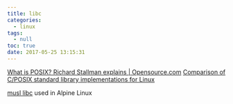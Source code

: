 ```yaml
---
title: libc
categories:
  - linux
tags:
  - null
toc: true
date: 2017-05-25 13:15:31
---
```


[What is POSIX? Richard Stallman explains | Opensource.com](https://opensource.com/article/19/7/what-posix-richard-stallman-explains)
[Comparison of C/POSIX standard library implementations for Linux](http://www.etalabs.net/compare_libcs.html)

[musl libc](http://www.musl-libc.org/) used in Alpine Linux
